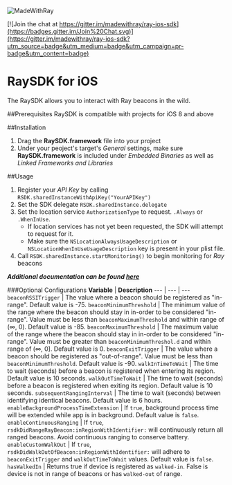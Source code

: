 
![MadeWithRay](http://i.imgur.com/V7j2nrp.png)

[![Join the chat at https://gitter.im/madewithray/ray-ios-sdk](https://badges.gitter.im/Join%20Chat.svg)](https://gitter.im/madewithray/ray-ios-sdk?utm_source=badge&utm_medium=badge&utm_campaign=pr-badge&utm_content=badge)

# RaySDK for iOS
The RaySDK allows you to interact with Ray beacons in the wild.

##Prerequisites
RaySDK is compatible with projects for iOS 8 and above

##Installation
1. Drag the **RaySDK.framework** file into your project
2. Under your peoject's target's _General_ settings, make sure **RaySDK.framework** is included under _Embedded Binaries_ as well as _Linked Frameworks and Libraries_
	
##Usage
1. Register your _API Key_ by calling `RSDK.sharedInstanceWithApiKey("YourAPIKey")`
2. Set the SDK delegate `RSDK.sharedInstance.delegate`
3. Set the location service `AuthorizationType` to request. `.Always` or `.WhenInUse`. 
	* If location services has not yet been requested, the SDK will attempt to request for it.
	* Make sure the `NSLocationAlwaysUsageDescription` or `NSLocationWhenInUseUsageDescription` key is present in your plist file.
4. Call `RSDK.sharedInstance.startMonitoring()` to begin monitoring for _Ray_ beacons

__*Additional documentation can be found [here](http://madewithray.github.io/ray-ios-sdk/)*__

###Optional Configurations
**Variable** | **Description**
--- | --- | ---
`beaconRSSITrigger` | The value where a beacon should be registered as "in-range". Default value is -75.
`beaconMinimumThreshold` | The minimum value of the range where the beacon should stay in in-order to be considered "in-range". Value must be less than `beaconMaximumThreshold` and within range of (∞, 0). Default value is -85.
`beaconMaximumThreshold` | The maximum value of the range where the beacon should stay in in-order to be considered "in-range". Value must be greater than `beaconMinimumThreshol.d` and within range of (∞, 0]. Default value is 0.
`beaconExitTrigger` | The value where a beacon should be registered as "out-of-range". Value must be less than `beaconMinimumThreshold`. Default value is -90.
`walkInTimeToWait` | The time to wait (seconds) before a beacon is registered when entering its region. Default value is 10 seconds.
`walkOutTimeToWait` | The time to wait (seconds) before a beacon is registered when exiting its region. Default value is 10 seconds.
`subsequentRangingInterval` | The time to wait (seconds) between identifying identical beacons. Default value is 6 hours.
`enableBackgroundProcessTimeExtension` | If `true`, background process time will be extended while app is in background. Default value is `false`.
`enableContinuousRanging` | If `true`, `rsdkDidRangeRayBeacon:inRegionWithIdentifier:` will continuously return all ranged beacons. Avoid continuous ranging to conserve battery.
`enableCustomWalkOut` | If `true`, `rsdkDidWalkOutOfBeacon:inRegionWithIdentifier:` will adhere to `beaconExitTrigger` and `walkOutTimeToWait` values. Default value is `false`.
`hasWalkedIn` | Returns true if device is registered as `walked-in`. False is device is not in range of beacons or has `walked-out` of range.